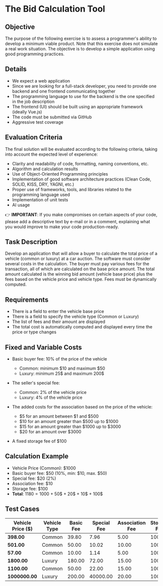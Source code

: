 # The Bid Calculation Tool 

## Objective 

The purpose of the following exercise is to assess a programmer's ability to develop a minimum viable product. 
Note that this exercise does not simulate a real work situation. The objective is to develop a simple application using 
good programming practices. 


## Details 

* We expect a web application
* Since we are looking for a full-stack developer, you need to provide one backend and one frontend communicating 
together
* The programming language to use for the backend is the one specified in the job description
* The frontend (UI) should be built using an appropriate framework (ideally Vue.js)
* The code must be submitted via GitHub
* Aggressive test coverage


## Evaluation Criteria 

The final solution will be evaluated according to the following criteria, taking into account the expected level of 
experience: 

* Clarity and readability of code, formatting, naming conventions, etc.
* Algorithm and calculation results 
* Use of Object-Oriented Programming principles
* Implementation of good software architecture practices (Clean Code, SOLID, KISS, DRY, YAGNI, etc.)
* Proper use of frameworks, tools, and libraries related to the programming language used
* Implementation of unit tests
* AI usage

👉 **IMPORTANT**: If you make compromises on certain aspects of your code, please add a descriptive text by e-mail or in 
a comment, explaining what you would improve to make your code production-ready. 


## Task Description
 
Develop an application that will allow a buyer to calculate the total price of a vehicle (common or luxury) at a car 
auction. The software must consider several costs in the calculation. The buyer must pay various fees for the 
transaction, all of which are calculated on the base price amount. The total amount calculated is the winning bid amount 
(vehicle base price) plus the fees based on the vehicle price and vehicle type. Fees must be dynamically computed. 

 
## Requirements
* There is a field to enter the vehicle base price
* There is a field to specify the vehicle type (Common or Luxury)
* The list of fees and their amount are displayed
* The total cost is automatically computed and displayed every time the price or type changes 


## Fixed and Variable Costs 

* Basic buyer fee: 10% of the price of the vehicle
	* Common: minimum $10 and maximum $50
	* Luxury: minimum 25$ and maximum 200$ 

* The seller's special fee:
	* Common: 2% of the vehicle price
	* Luxury: 4% of the vehicle price 
* The added costs for the association based on the price of the vehicle:
	* $5 for an amount between $1 and $500
	* $10 for an amount greater than $500 up to $1000
	* $15 for an amount greater than $1000 up to $3000
	* $20 for an amount over $3000 
* A fixed storage fee of $100 


## Calculation Example 

* Vehicle Price (Common): $1000 
* Basic buyer fee: $50 (10%, min: $10, max. $50) 
* Special fee: $20 (2%) 
* Association fee: $10
* Storage fee: $100 
* **Total**: $1180 = 1000$ + 50$ + 20$ + 10$ + 100$ 


## Test Cases 

| Vehicle Price ($) | Vehicle Type | Basic Fee | Special Fee | Association Fee | Storage Fee | Total ($)      |
|-------------------|--------------|-----------|-------------|-----------------|-------------|----------------|
| **398.00**        | Common       | 39.80     | 7.96        | 5.00            | 100.00      | **550.76**     |
| **501.00**        | Common       | 50.00     | 10.02       | 10.00           | 100.00      | **671.02**     |
| **57.00**         | Common       | 10.00     | 1.14        | 5.00            | 100.00      | **173.14**     |
| **1800.00**       | Luxury       | 180.00    | 72.00       | 15.00           | 100.00      | **2167.00**    |
| **1100.00**       | Common       | 50.00     | 22.00       | 15.00           | 100.00      | **1287.00**    |
| **1000000.00**    | Luxury       | 200.00    | 40000.00    | 20.00           | 100.00      | **1040320.00** |
